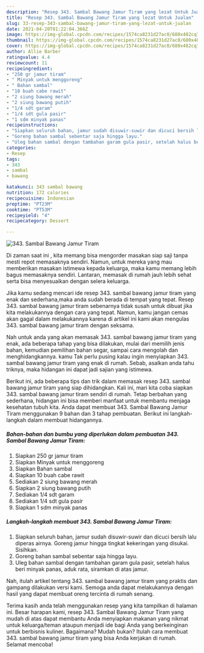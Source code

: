```yaml
---
description: "Resep 343. Sambal Bawang Jamur Tiram yang lezat Untuk Jualan"
title: "Resep 343. Sambal Bawang Jamur Tiram yang lezat Untuk Jualan"
slug: 33-resep-343-sambal-bawang-jamur-tiram-yang-lezat-untuk-jualan
date: 2021-04-20T01:22:04.366Z
image: https://img-global.cpcdn.com/recipes/1574ca8231d27ac0/680x482cq70/343-sambal-bawang-jamur-tiram-foto-resep-utama.jpg
thumbnail: https://img-global.cpcdn.com/recipes/1574ca8231d27ac0/680x482cq70/343-sambal-bawang-jamur-tiram-foto-resep-utama.jpg
cover: https://img-global.cpcdn.com/recipes/1574ca8231d27ac0/680x482cq70/343-sambal-bawang-jamur-tiram-foto-resep-utama.jpg
author: Allie Barber
ratingvalue: 4.4
reviewcount: 11
recipeingredient:
- "250 gr jamur tiram"
- " Minyak untuk menggoreng"
- " Bahan sambal"
- "10 buah cabe rawit"
- "2 siung bawang merah"
- "2 siung bawang putih"
- "1/4 sdt garam"
- "1/4 sdt gula pasir"
- "1 sdm minyak panas"
recipeinstructions:
- "Siapkan seluruh bahan, jamur sudah disuwir-suwir dan dicuci bersih lalu diperas airnya. Goreng jamur hingga tingkat kekeringan yang disukai. Sisihkan."
- "Goreng bahan sambal sebentar saja hingga layu."
- "Uleg bahan sambal dengan tambahan garam gula pasir, setelah halus beri minyak panas, aduk rata, siramkan di atas jamur."
categories:
- Resep
tags:
- 343
- sambal
- bawang

katakunci: 343 sambal bawang 
nutrition: 172 calories
recipecuisine: Indonesian
preptime: "PT23M"
cooktime: "PT53M"
recipeyield: "4"
recipecategory: Dessert

---
```



![343. Sambal Bawang Jamur Tiram](https://img-global.cpcdn.com/recipes/1574ca8231d27ac0/680x482cq70/343-sambal-bawang-jamur-tiram-foto-resep-utama.jpg)

Di zaman  saat ini , kita memang bisa mengorder masakan siap saji tanpa mesti repot memasaknya sendiri. Namun, untuk mereka yang mau memberikan masakan istimewa kepada keluarga, maka kamu memang lebih bagus memasaknya sendiri. Lantaran, memasak di rumah jauh lebih sehat serta bisa menyesuaikan dengan selera keluarga.

Jika kamu sedang mencari ide resep 343. sambal bawang jamur tiram yang enak dan sederhana,maka anda sudah berada di tempat yang tepat. Resep 343. sambal bawang jamur tiram  sebenarnya tidak susah untuk dibuat jika kita melakukannya dengan cara yang tepat. Namun, kamu jangan cemas akan gagal dalam melakukannya 
karena di artikel ini kami akan mengulas 343. sambal bawang jamur tiram dengan seksama.  



Nah untuk anda yang akan memasak 343. sambal bawang jamur tiram yang enak, ada beberapa tahap yang bisa dilakukan, mulai dari memilih jenis bahan, kemudian pemilihan bahan segar, sampai cara mengolah dan menghidangkannya. kamu Tak perlu pusing kalau ingin menyiapkan 343. sambal bawang jamur tiram yang enak di rumah. Sebab, asalkan anda  tahu triknya, maka hidangan ini dapat jadi sajian yang istimewa.

Berikut ini, ada beberapa tips dan trik dalam memasak resep 343. sambal bawang jamur tiram yang siap dihidangkan. Kali ini, mari kita coba siapkan 343. sambal bawang jamur tiram sendiri di rumah. Tetap berbahan yang sederhana, hidangan ini bisa memberi manfaat untuk membantu menjaga kesehatan tubuh kita. Anda dapat membuat 343. Sambal Bawang Jamur Tiram menggunakan 9 bahan dan 3 tahap pembuatan. Berikut ini langkah-langkah dalam membuat hidangannya.

<!--inarticleads1-->

##### Bahan-bahan dan bumbu yang diperlukan dalam pembuatan 343. Sambal Bawang Jamur Tiram:

1. Siapkan 250 gr jamur tiram
1. Siapkan  Minyak untuk menggoreng
1. Siapkan  Bahan sambal
1. Siapkan 10 buah cabe rawit
1. Sediakan 2 siung bawang merah
1. Siapkan 2 siung bawang putih
1. Sediakan 1/4 sdt garam
1. Sediakan 1/4 sdt gula pasir
1. Siapkan 1 sdm minyak panas




<!--inarticleads2-->

##### Langkah-langkah membuat 343. Sambal Bawang Jamur Tiram:

1. Siapkan seluruh bahan, jamur sudah disuwir-suwir dan dicuci bersih lalu diperas airnya. Goreng jamur hingga tingkat kekeringan yang disukai. Sisihkan.
1. Goreng bahan sambal sebentar saja hingga layu.
1. Uleg bahan sambal dengan tambahan garam gula pasir, setelah halus beri minyak panas, aduk rata, siramkan di atas jamur.




Nah, itulah artikel tentang  343. sambal bawang jamur tiram  yang praktis dan gampang dilakukan versi kami. Semoga anda dapat melakukannya dengan hasil yang dapat membuat oreng tercinta di rumah senang. 

Terima kasih anda telah menggunakan resep yang kita tampilkan di halaman ini. Besar harapan kami, resep  343. Sambal Bawang Jamur Tiram yang mudah di atas dapat membantu Anda menyiapkan makanan yang nikmat untuk keluarga/teman ataupun menjadi ide bagi Anda yang berkeinginan untuk berbisnis kuliner. Bagaimana? Mudah bukan? Itulah cara membuat 343. sambal bawang jamur tiram yang bisa Anda kerjakan di rumah. Selamat mencoba!

